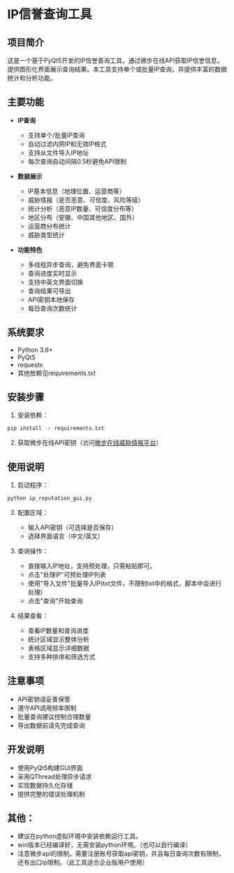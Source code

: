 


          
# IP信誉查询工具

## 项目简介

这是一个基于PyQt5开发的IP信誉查询工具，通过微步在线API获取IP信誉信息，提供图形化界面展示查询结果。本工具支持单个或批量IP查询，并提供丰富的数据统计和分析功能。

## 主要功能

- **IP查询**
  - 支持单个/批量IP查询
  - 自动过滤内网IP和无效IP格式
  - 支持从文件导入IP地址
  - 每次查询自动间隔0.5秒避免API限制

- **数据展示**
  - IP基本信息（地理位置、运营商等）
  - 威胁情报（是否恶意、可信度、风险等级）
  - 统计分析（恶意IP数量、可信度分布等）
  - 地区分布（安徽、中国其他地区、国外）
  - 运营商分布统计
  - 威胁类型统计

- **功能特色**
  - 多线程异步查询，避免界面卡顿
  - 查询进度实时显示
  - 支持中英文界面切换
  - 查询结果可导出
  - API密钥本地保存
  - 每日查询次数统计

## 系统要求

- Python 3.6+
- PyQt5
- requests
- 其他依赖见requirements.txt

## 安装步骤

1. 安装依赖：
```bash
pip install -r requirements.txt
```

2. 获取微步在线API密钥（访问[微步在线威胁情报平台](https://x.threatbook.com/)）

## 使用说明

1. 启动程序：
```bash
python ip_reputation_gui.py
```

2. 配置区域：
   - 输入API密钥（可选择是否保存）
   - 选择界面语言（中文/英文）

3. 查询操作：
   - 直接输入IP地址，支持预处理，只需粘贴即可。
   - 点击"处理IP"可预处理IP列表
   - 使用"导入文件"批量导入IP(txt文件，不限制txt中的格式，脚本中会进行处理)
   - 点击"查询"开始查询

4. 结果查看：
   - 查看IP数量和查询进度
   - 统计区域显示整体分析
   - 表格区域显示详细数据
   - 支持多种排序和筛选方式

## 注意事项

- API密钥请妥善保管
- 遵守API调用频率限制
- 批量查询建议控制合理数量
- 导出数据前请先完成查询

## 开发说明

- 使用PyQt5构建GUI界面
- 采用QThread处理异步请求
- 实现数据持久化存储
- 提供完整的错误处理机制

## 其他：
- 建议在python虚拟环境中安装依赖运行工具。
- win版本已经编译好，无需安装python环境。（也可以自行编译）
- 注意微步api的限制，需要注册账号获取api密钥，并且每日查询次数有限制，还有出口ip限制。（此工具适合企业版用户使用）
